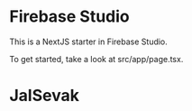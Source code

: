 # Firebase Studio

This is a NextJS starter in Firebase Studio.

To get started, take a look at src/app/page.tsx.

# JalSevak

